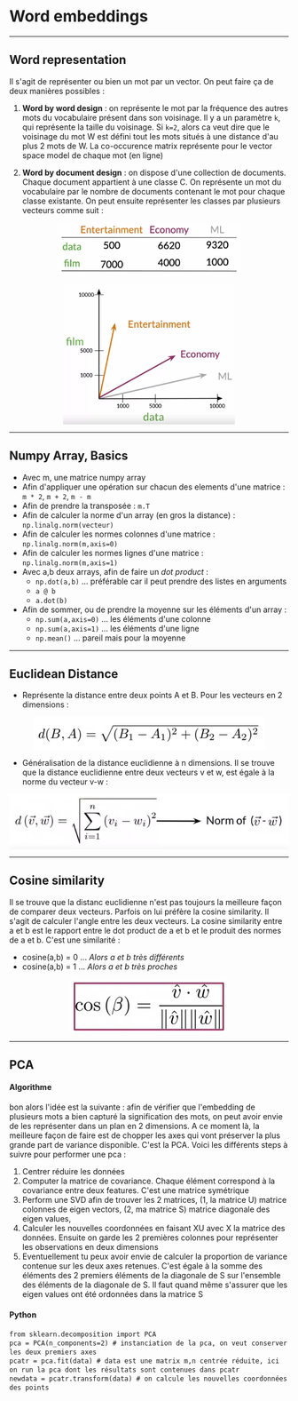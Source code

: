 # Word embeddings

***

## Word representation

Il s'agit de représenter ou bien un mot par un vector. On peut faire ça de deux manières possibles : 

 1. **Word by word design** : on représente le mot par la fréquence des autres mots du vocabulaire présent dans son voisinage. Il y a un paramètre `k`, qui représente la taille du voisinage. Si `k=2`, alors ca veut dire que le voisinage du mot W est défini tout les mots situés à une distance d'au plus 2 mots de W. La co-occurence matrix représente pour le vector space model de chaque mot (en ligne)

 2. **Word by document design** : on dispose d'une collection de documents. Chaque document appartient à une classe C. On représente un mot du vocabulaire par le nombre de documents contenant le mot pour chaque classe existante. On peut ensuite représenter les classes par plusieurs vecteurs comme suit : 

<p align="center">
<img align = "center" src="img/wddesign.png">
</p>


<p align="center">
<img align = "center" src="img/categorierep.png">
</p>


***

## Numpy Array, Basics

 * Avec m, une matrice numpy array
 * Afin d'appliquer une opération sur chacun des elements d'une matrice : `m * 2`, `m + 2`, `m - m`
 * Afin de prendre la transposée : `m.T`
 * Afin de calculer la norme d'un array (en gros la distance) : `np.linalg.norm(vecteur)`
 * Afin de calculer les normes colonnes d'une matrice : `np.linalg.norm(m,axis=0)`
 * Afin de calculer les normes lignes d'une matrice : `np.linalg.norm(m,axis=1)`
 * Avec a,b deux arrays, afin de faire un *dot product* :
    * `np.dot(a,b)` ... préférable car il peut prendre des listes en arguments
    * `a @ b`
    * `a.dot(b)`
 * Afin de sommer, ou de prendre la moyenne sur les éléments d'un array :
    * `np.sum(a,axis=0)` ... les éléments d'une colonne
    * `np.sum(a,axis=1)` ... les éléments d'une ligne
    * `np.mean()` ... pareil mais pour la moyenne

***

## Euclidean Distance

 * Représente la distance entre deux points A et B. Pour les vecteurs en 2 dimensions :

<p align="center">
<img align = "center" src="img/euclideandistanceformula.png">
</p>

 * Généralisation de la distance euclidienne à n dimensions. Il se trouve que la distance euclidienne entre deux vecteurs v et w, est égale à la norme du vecteur v-w :

<p align="center">
<img align = "center" src="img/euclidn.png">
</p>

***

## Cosine similarity

Il se trouve que la distanc euclidienne n'est pas toujours la meilleure façon de comparer deux vecteurs. Parfois on lui préfère la cosine similarity. Il s'agit de calculer l'angle entre les deux vecteurs. La cosine similarity entre a et b est le rapport entre le dot product de a et b et le produit des normes de a et b. C'est une similarité :
 * cosine(a,b) = 0 ... *Alors a et b très différents*
 * cosine(a,b) = 1 ... *Alors a et b très proches*

<p align="center">
<img align = "center" src="img/cosinesim.png">
</p>

***

## PCA

#### Algorithme

bon alors l'idée est la suivante : afin de vérifier que l'embedding de plusieurs mots a bien capturé la signification des mots, on peut avoir envie de les représenter dans un plan en 2 dimensions. A ce moment là, la meilleure façon de faire est de chopper les axes qui vont préserver la plus grande part de variance disponible. C'est la PCA. Voici les différents steps à suivre pour performer une pca :
 1. Centrer réduire les données
 2. Computer la matrice de covariance. Chaque élément correspond à la covariance entre deux features. C'est une matrice symétrique
 3. Perform une SVD afin de trouver les 2 matrices, (1, la matrice U) matrice colonnes de eigen vectors, (2, ma matrice S) matrice diagonale des eigen values,
 4. Calculer les nouvelles coordonnées en faisant XU avec X la matrice des données. Ensuite on garde les 2 premières colonnes pour représenter les observations en deux dimensions
 5. Eventuellement tu peux avoir envie de calculer la proportion de variance contenue sur les deux axes retenues. C'est égale à la somme des éléments des 2 premiers éléments de la diagonale de S sur l'ensemble des éléments de la diagonale de S. Il faut quand même s'assurer que les eigen values ont été ordonnées dans la matrice S


#### Python

```
from sklearn.decomposition import PCA
pca = PCA(n_components=2) # instanciation de la pca, on veut conserver les deux premiers axes
pcatr = pca.fit(data) # data est une matrix m,n centrée réduite, ici on run la pca dont les résultats sont contenues dans pcatr
newdata = pcatr.transform(data) # on calcule les nouvelles coordonnées des points
```